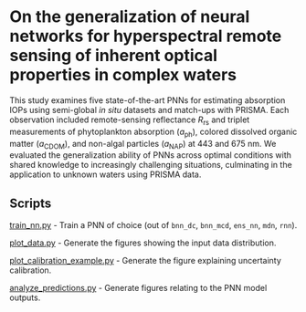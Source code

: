 # On the generalization of neural networks for hyperspectral remote sensing of inherent optical properties in complex waters

This study examines five state-of-the-art PNNs for estimating absorption IOPs using semi-global _in situ_ datasets and match-ups with PRISMA.
Each observation included remote-sensing reflectance $R_\text{rs}$ and triplet measurements of phytoplankton absorption ($a_\text{ph}$), colored dissolved organic matter ($a_\text{CDOM}$), and non-algal particles ($a_\text{NAP}$) at 443 and 675 nm.
We evaluated the generalization ability of PNNs across optimal conditions with shared knowledge to increasingly challenging situations, culminating in the application to unknown waters using PRISMA data.

## Scripts
[train_nn.py](train_nn.py) - Train a PNN of choice (out of `bnn_dc`, `bnn_mcd`, `ens_nn`, `mdn`, `rnn`).

[plot_data.py](plot_data.py) - Generate the figures showing the input data distribution.

[plot_calibration_example.py](plot_calibration_example.py) - Generate the figure explaining uncertainty calibration.

[analyze_predictions.py](analyze_predictions.py) - Generate figures relating to the PNN model outputs.
